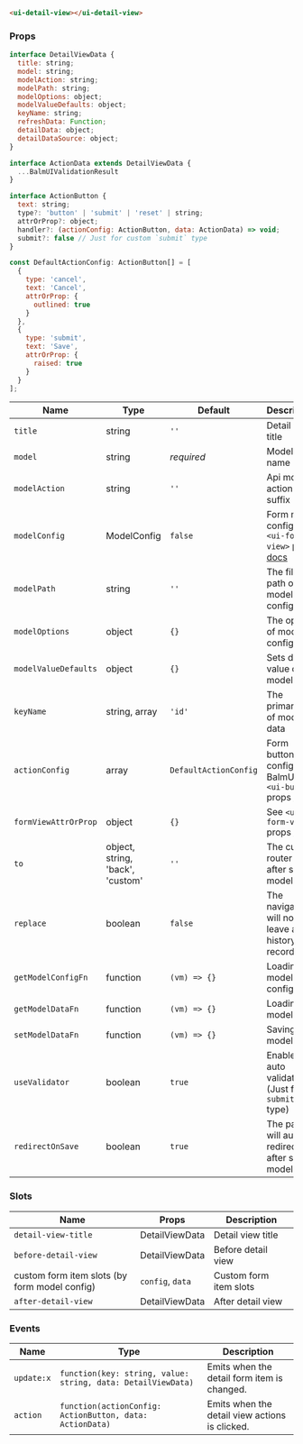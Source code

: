 ```html
<ui-detail-view></ui-detail-view>
```

### Props

```js
interface DetailViewData {
  title: string;
  model: string;
  modelAction: string;
  modelPath: string;
  modelOptions: object;
  modelValueDefaults: object;
  keyName: string;
  refreshData: Function;
  detailData: object;
  detailDataSource: object;
}

interface ActionData extends DetailViewData {
  ...BalmUIValidationResult
}

interface ActionButton {
  text: string;
  type?: 'button' | 'submit' | 'reset' | string;
  attrOrProp?: object;
  handler?: (actionConfig: ActionButton, data: ActionData) => void;
  submit?: false // Just for custom `submit` type
}

const DefaultActionConfig: ActionButton[] = [
  {
    type: 'cancel',
    text: 'Cancel',
    attrOrProp: {
      outlined: true
    }
  },
  {
    type: 'submit',
    text: 'Save',
    attrOrProp: {
      raised: true
    }
  }
];
```

| Name                 | Type                             | Default               | Description                                                                                           |
| -------------------- | -------------------------------- | --------------------- | ----------------------------------------------------------------------------------------------------- |
| `title`              | string                           | `''`                  | Detail view title                                                                                     |
| `model`              | string                           | _required_            | Model name                                                                                            |
| `modelAction`        | string                           | `''`                  | Api model action suffix                                                                               |
| `modelConfig`        | ModelConfig                      | `false`               | Form model config, see `<ui-form-view>` props [docs](/components/form-view)                           |
| `modelPath`          | string                           | `''`                  | The file path of model config                                                                         |
| `modelOptions`       | object                           | `{}`                  | The options of model config                                                                           |
| `modelValueDefaults` | object                           | `{}`                  | Sets default value of model data                                                                      |
| `keyName`            | string, array                    | `'id'`                | The primary key of model data                                                                         |
| `actionConfig`       | array                            | `DefaultActionConfig` | Form button config, see BalmUI `<ui-button>` props [docs](https://material.balmjs.com/general/button) |
| `formViewAttrOrProp` | object                           | `{}`                  | See `<ui-form-view>` props [docs](/components/form-view)                                              |
| `to`                 | object, string, 'back', 'custom' | `''`                  | The custom router link after saving model data                                                        |
| `replace`            | boolean                          | `false`               | The navigation will not leave a history record                                                        |
| `getModelConfigFn`   | function                         | `(vm) => {}`          | Loading model config                                                                                  |
| `getModelDataFn`     | function                         | `(vm) => {}`          | Loading model data                                                                                    |
| `setModelDataFn`     | function                         | `(vm) => {}`          | Saving model data                                                                                     |
| `useValidator`       | boolean                          | `true`                | Enables auto validator (Just for `submit` type)                                                       |
| `redirectOnSave`     | boolean                          | `true`                | The page will auto redirect after saving model data                                                   |

### Slots

| Name                                          | Props            | Description            |
| --------------------------------------------- | ---------------- | ---------------------- |
| `detail-view-title`                           | DetailViewData   | Detail view title      |
| `before-detail-view`                          | DetailViewData   | Before detail view     |
| custom form item slots (by form model config) | `config`, `data` | Custom form item slots |
| `after-detail-view`                           | DetailViewData   | After detail view      |

### Events

| Name       | Type                                                         | Description                                    |
| ---------- | ------------------------------------------------------------ | ---------------------------------------------- |
| `update:x` | `function(key: string, value: string, data: DetailViewData)` | Emits when the detail form item is changed.    |
| `action`   | `function(actionConfig: ActionButton, data: ActionData)`     | Emits when the detail view actions is clicked. |
